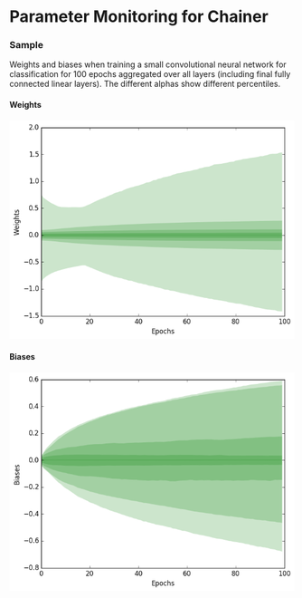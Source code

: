 # Parameter Monitoring for Chainer

### Sample

Weights and biases when training a small convolutional neural network for classification for 100 epochs aggregated over all layers (including final fully connected linear layers). The different alphas show different percentiles.

#### Weights

<img src="./samples/weights.png" width="512px;"/>

#### Biases

<img src="./samples/biases.png" width="512px;"/>
